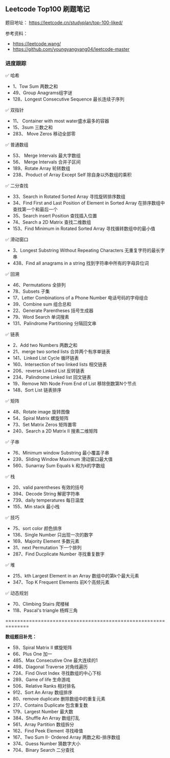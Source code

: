
## Leetcode Top100 刷题笔记

题目地址： https://leetcode.cn/studyplan/top-100-liked/

参考资料：
- https://leetcode.wang/
- https://github.com/youngyangyang04/leetcode-master


### 进度跟踪

✅ 哈希
-  1、Tow Sum 两数之和
-  49、Group Anagrams组字谜
-  128、Longest Consecutive Sequence 最长连续子序列

✅ 双指针
- 11、 Container with most water盛水最多的容器
- 15、3sum 三数之和
- 283、 Move Zeros 移动全部零

✅ 普通数组
- 53、 Merge Intervals 最大字数组
- 56、 Merge Intervals 合并子区间
- 189、Rotate Array 轮转数组
- 238、Product of Array Except Self 除自身以外数组的乘积

✅ 二分查找
- 33、Search in Rotated Sorted Array 寻找旋转排序数组
- 34、Find First and Last Position of Element in Sorted Array  在排序数组中查找第一个和最后一个  
- 35、Search insert Position 查找插入位置
- 74、Search a 2D Matrix  查找二维数组
- 153、Find Minimum in Rotated Sorted Array  寻找循转数组中的最小值


✅ 滑动窗口
- 3、Longest Substring Without Repeating Characters 无重复字符的最长字串
- 438、Find all anagrams in a string 找到字符串中所有的字母异位词

✅ 回溯
- 46、Permutations 全排列
- 78、Subsets 子集
- 17、Letter Combinations of a Phone Number 电话号码的字母组合
- 39、Combine sum 组合总和
- 22、Generate Parentheses 括号生成器
- 79、Word Search 单词搜素
- 131、Palindrome Partitioning  分隔回文串


✅ 链表
- 2、Add two Numbers 两数之和
- 21、merge two sorted lists 合并两个有序单链表
- 141、Linked List Cycle 循环链表
- 160、Intersection of two linked lists 相交链表
- 206、reverse Linked List 反转链表
- 234、Palindrome Linked list 回文链表
- 19、Remove Nth Node From End of List   移除倒数第N个节点
- 148、Sort List 链表排序

✅ 矩阵
- 48、Rotate image 旋转图像
- 54、Spiral Matrix 螺旋矩阵
- 73、Set Matrix Zeros 矩阵置零
- 240、Search a 2D Matrix II 搜素二维矩阵

✅ 子串
- 76、Minimum window Substring 最小覆盖子串
- 239、Sliding Window Maximum 滑动窗口最大值
- 560、Sunarray Sum Equals k  和为k的字数组

✅ 栈
- 20、valid parentheses 有效的括号
- 394、Decode String 解密字符串
- 739、daily temperatures 每日温度
- 155、Min stack 最小栈

✅ 技巧
- 75、sort color 颜色排序
- 136、Single Number 只出现一次的数字
- 169、Majority Element 多数元素
- 31、next Permutation 下一个排列
- 287、Find Ducplicate Number  寻找重复数字

✅ 堆
- 215、kth Largest Element in an Array 数组中的第k个最大元素
- 347、Top K Frequent Elements 前K个高频元素

✅ 动态规划
- 70、Climbing Stairs 爬楼梯
- 118、Pascal's triangle 杨辉三角


==============================================================

**数组题目补充：**

- 59、Spiral Matrix II 螺旋矩阵
- 66、Plus One 加一
- 485、Max Consecutive One 最大连续的1
- 498、Diagonal Traverse 对角线遍历
- 724、Find Oivot Index 寻找数组的中心下标
- 289、Game of life 生命游戏
- 506、Relative Ranks 相对排名
- 912、Sort An Array 数组排序
- 80、remove duplicate 删除数组中的重复元素
- 217、Contains Duplicate 包含重复数
- 179、Largest Number 最大数
- 384、Shuffle An Array 数组打乱
- 561、Array Partition 数组拆分
- 162、Find Peek Element 寻找峰值
- 167、Two Sum II- Ordered Array 两数之和-排序数组
- 374、Guess Number 猜数字大小
- 704、Binary Search 二分查找
